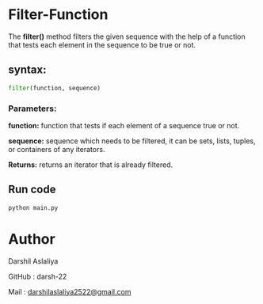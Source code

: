 # Filter-Function

The **filter()** method filters the given sequence with the help of a function that tests each element in the sequence to be true or not.

## syntax:

```python
filter(function, sequence)
```

### Parameters:

**function:** function that tests if each element of a sequence true or not.

**sequence:** sequence which needs to be filtered, it can be sets, lists, tuples, or containers of any iterators.

**Returns:** returns an iterator that is already filtered.

## Run code

```
python main.py
```
# Author

Darshil Aslaliya

GitHub : darsh-22

Mail : darshilaslaliya2522@gmail.com

